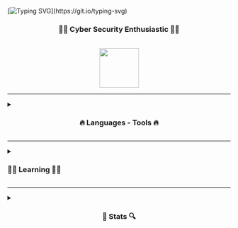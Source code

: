 <!-- <p align="right"> <img src="https://komarev.com/ghpvc/?username=a-krkc&label=Profile%20views&color=0e75b6&style=flat" alt="a-krkc" /> </p> -->

[![Typing SVG](https://readme-typing-svg.demolab.com?font=Fira+Code&weight=500&size=27&pause=1000&center=true&vCenter=true&width=1000&lines=Hi+There!+👋🏼;+Welcome+To+My+Playground!)](https://git.io/typing-svg)

<h3 align="center">👨‍💻 Cyber Security Enthusiastic 👨‍💻</h3>
<br>
<div align="center"> 
     <a href="https://linkedin.com/in/abdullatifkurkcu" target="_blank"><img  width=89 src="https://img.shields.io/badge/-LinkedIn-%230077B5?style=for-the-badge&logo=linkedin&logoColor=white" target="_blank"></a>
</div>

<hr>

<details>
<summary><h3 align="center"> 🔥 Languages - Tools 🔥 </h3></summary>
<br>
<p>
  <p><img src="https://skillicons.dev/icons?i=html,css,sass,javascript,vite,vscode,python,linux,bash,vim,git,github" width=450/>
  <img src="https://user-images.githubusercontent.com/25181517/121401671-49102800-c959-11eb-9f6f-74d49a5e1774.png" width=35/></p>
  <br><br>
  <a href="https://www.linux.org"><img alt="Linux" src="https://img.shields.io/badge/Linux-1793D1?style=flat&logo=linux&logoColor=white" /></a>
  <a href="https://archlinux.org"><img alt="Arch Linux" src="https://img.shields.io/badge/Arch_Linux-1793D1?style=flat&logo=arch-linux&logoColor=white" /></a>
  <a href="https://kali.org"><img alt="Kali" src="https://img.shields.io/badge/Kali_Linux-1793D1?style=flat&logo=kali-linux&logoColor=white" /></a> 
</p>
</details>
<hr>

<details>
<summary><h3> 🕵‍♀️ Learning 🕵‍♀️ </h3></summary>
<br>
<p>
  <a href="https://skillicons.dev"><img src="https://skillicons.dev/icons?i=nodejs,vue" width=75 /></a>
</p>
</details>
<hr>
<details>
  <summary>
  <h3 align="center"> 🔎 Stats 🔍 </h3></summary>
  <br>
  
  <div align=center>
  <p>
  <img width=320 align="left" src="https://github-readme-stats.vercel.app/api/top-langs?username=a-krkc&title_color=61dafb&text_color=ffffff&icon_color=61dafb&bg_color=20232a&langs_count=8&layout=compact&locale=en&border_color=61dafb&border_radius=10" /></p>
  
  <p><img align="left" width=360 src="https://github-readme-stats.vercel.app/api?username=a-krkc&show_icons=true&locale=en&theme=react&border_color=61dafb&border_radius=10" /></p>
  </div>
</details>
